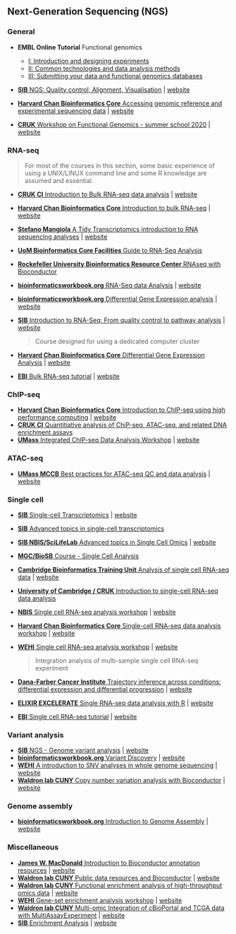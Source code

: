 
## Next-Generation Sequencing (NGS)

### General

- **EMBL Online Tutorial** Functional genomics 
	- [I: Introduction and designing experiments](https://www.ebi.ac.uk/training/online/courses/functional-genomics-i-introduction-and-design/)
	- [II: Common technologies and data analysis methods](https://www.ebi.ac.uk/training/online/courses/functional-genomics-ii-common-technologies-and-data-analysis-methods/)
	- [III: Submitting your data and functional genomics databases](https://www.ebi.ac.uk/training/online/courses/functional-genomics-iii-submitting-data/)


- [**SIB** NGS: Quality control, Alignment, Visualisation](https://github.com/sib-swiss/NGS-introduction-training) | [website](https://sib-swiss.github.io/NGS-introduction-training/)
- [**Harvard Chan Bioinformatics Core** Accessing genomic reference and experimental sequencing data](https://github.com/hbctraining/Accessing_public_genomic_data) | [website](https://hbctraining.github.io/Accessing_public_genomic_data/)
- [**CRUK** Workshop on Functional Genomics - summer school 2020](https://github.com/bioinformatics-core-shared-training/cruk-summer-school-2020) | [website](https://bioinformatics-core-shared-training.github.io/cruk-summer-school-2020/)


### RNA-seq

> For most of the courses in this section, some basic experience of using a UNIX/LINUX command line and some R knowledge are assumed and essential. 

- [**CRUK CI** Introduction to Bulk RNA-seq data analysis](https://github.com/bioinformatics-core-shared-training/Bulk_RNAseq_Course_Apr22) | [website](https://bioinformatics-core-shared-training.github.io/Bulk_RNAseq_Course_Apr22/)

- [**Harvard Chan Bioinformatics Core** Introduction to bulk RNA-seq](https://github.com/hbctraining/Intro-to-rnaseq-hpc-salmon-flipped) | [website](https://hbctraining.github.io/Intro-to-rnaseq-hpc-salmon-flipped/schedule/links-to-lessons.html)


- [**Stefano Mangiola** A Tidy Transcriptomics introduction to RNA sequencing analyses](https://github.com/stemangiola/bioc_2020_tidytranscriptomics/) | [website](https://stemangiola.github.io/bioc_2020_tidytranscriptomics/)

- [**UoM Bioinformatics Core Facilities** Guide to RNA-Seq Analysis](https://ycl6.gitbook.io/guide-to-rna-seq-analysis/)

- [**Rockefeller University Bioinformatics Resource Center** RNAseq with Bioconductor](https://rockefelleruniversity.github.io/RU_RNAseq/index.html)  

- [**bioinformaticsworkbook.org** RNA-Seq data Analysis](https://github.com/ISUgenomics/bioinformatics-workbook) | [website](https://bioinformaticsworkbook.org/dataAnalysis/RNA-Seq/RNA-SeqIntro/RNAseq-using-a-genome.html#gsc.tab=0)

- [**bioinformaticsworkbook.org** Differential Gene Expression analysis](https://github.com/ISUgenomics/bioinformatics-workbook) | [website](https://bioinformaticsworkbook.org/dataAnalysis/RNA-Seq/RNA-SeqIntro/Differential-Expression-Analysis.html#gsc.tab=0)

- [**SIB** Introduction to RNA-Seq: From quality control to pathway analysis](https://github.com/sib-swiss/RNAseq-introduction-training) | [website](https://sib-swiss.github.io/RNAseq-introduction-training/)
	> Course designed for using a dedicated computer cluster 

- [**Harvard Chan Bioinformatics Core** Differential Gene Expression Analysis](https://github.com/hbctraining/DGE_workshop_salmon_online) | [website](https://hbctraining.github.io/DGE_workshop_salmon_online/schedule/links-to-lessons.html)


- [**EBI** Bulk RNA-seq tutorial](https://gitlab.com/mperalc/bulk_RNA-seq_workshop_2021/) | [website](https://mperalc.gitlab.io/bulk_RNA-seq_workshop_2021/)

### ChIP-seq

- [**Harvard Chan Bioinformatics Core** Introduction to ChIP-seq using high performance computing](https://github.com/hbctraining/Intro-to-ChIPseq) | [website](https://hbctraining.github.io/Intro-to-ChIPseq/)
- [**CRUK CI** Quantitiative analysis of ChiP-seq, ATAC-seq, and related DNA enrichment assays](https://github.com/bioinformatics-core-shared-training/Quantitative-ChIPseq-Workshop)
- [**UMass** Integrated ChIP-seq Data Analysis Workshop](https://github.com/hukai916/IntegratedChIPseqWorkshop/) | [website](https://hukai916.github.io/IntegratedChIPseqWorkshop/)


### ATAC-seq

- [**UMass MCCB** Best practices for ATAC-seq QC and data analysis](https://github.com/haibol2016/ATACseqQCWorkshop/) | [website](https://haibol2016.github.io/ATACseqQCWorkshop/)


### Single cell

- [**SIB** Single-cell Transcriptomics](https://github.com/sib-swiss/single-cell-training/) | [website](https://sib-swiss.github.io/single-cell-training/latest/)

- [**SIB** Advanced topics in single-cell transcriptomics](https://github.com/fmicompbio/adv_scrnaseq_2020)

- [**SIB NBIS/SciLifeLab** Advanced topics in Single Cell Omics](https://github.com/NBISweden/single-cell_sib_scilifelab_2021) | [website](https://nbisweden.github.io/single-cell_sib_scilifelab_2021/)

- [**MGC/BioSB** Course - Single Cell Analysis](https://github.com/LeidenCBC/MGC-BioSB-SingleCellAnalysis2021)

- [**Cambridge Bioinformatics Training Unit** Analysis of single cell RNA-seq data](https://github.com/hemberg-lab/scRNA.seq.course) | [website](https://www.singlecellcourse.org/index.html)

- [**University of Cambridge / CRUK** Introduction to single-cell RNA-seq data analysis](https://bioinformatics-core-shared-training.github.io/UnivCambridge_ScRnaSeqIntro_Feb2022/)
 
- [**NBIS** Single cell RNA-seq analysis workshop](https://github.com/nbisweden/workshop-scRNAseq) | [website](https://nbisweden.github.io/workshop-scRNAseq/)

- [**Harvard Chan Bioinformatics Core** Single-cell RNA-seq data analysis workshop](https://github.com/hbctraining/scRNA-seq_online) | [website](https://hbctraining.github.io/scRNA-seq_online/schedule/links-to-lessons.html)

- [**WEHI**  Single cell RNA-seq analysis workshop](https://github.com/yunshun/SingleCellWorkshop/) | [website](
https://yunshun.github.io/SingleCellWorkshop/)
	> Integration analysis of multi-sample single cell RNA-seq experiment


- [**Dana-Farber Cancer Institute** Trajectory inference across conditions: differential expression and differential progression](https://github.com/kstreet13/bioc2020trajectories) | [website](https://kstreet13.github.io/bioc2020trajectories/)

- [**ELIXIR EXCELERATE** Single RNA-seq data analysis with R](https://github.com/NBISweden/excelerate-scRNAseq) | [website](https://nbisweden.github.io/excelerate-scRNAseq/)

- [**EBI** Single cell RNA-seq tutorial](https://gitlab.com/mperalc/scRNA-seq_workshop_2021) | [website](https://mperalc.gitlab.io/scRNA-seq_workshop_2021/)




### Variant analysis

- [**SIB** NGS - Genome variant analysis](https://github.com/sib-swiss/NGS-variants-training/) | [website](https://sib-swiss.github.io/NGS-variants-training/)
- [**bioinformaticsworkbook.org** Variant Discovery](https://github.com/ISUgenomics/bioinformatics-workbook) | [website](https://bioinformaticsworkbook.org/dataAnalysis/VariantCalling/variant-calling-index.html#gsc.tab=0)
- [**WEHI** A introduction to SNV analyses in whole genome sequencing](https://github.com/PapenfussLab/IntroductionToGenomicsWorkshop/) | [website](https://papenfusslab.github.io/IntroductionToGenomicsWorkshop/)
- [**Waldron lab CUNY** Copy number variation analysis with Bioconductor](https://github.com/waldronlab/CNVWorkshop) | [website](https://waldronlab.io/CNVWorkshop/)


### Genome assembly

- [**bioinformaticsworkbook.org** Introduction to Genome Assembly](https://github.com/ISUgenomics/bioinformatics-workbook) | [website](https://bioinformaticsworkbook.org/dataAnalysis/GenomeAssembly/Intro_GenomeAssembly.html#gsc.tab=0)


### Miscellaneous

- [**James W. MacDonald** Introduction to Bioconductor annotation resources](https://github.com/jmacdon/Bioc2020Anno) | [website](https://jmacdon.github.io/Bioc2020Anno/)
- [**Waldron lab CUNY** Public data resources and Bioconductor](https://github.com/jmacdon/Bioc2020Anno) | [website](https://waldronlab.io/PublicDataResources/)
- [**Waldron lab CUNY** Functional enrichment analysis of high-throughput omics data](https://github.com/waldronlab/enrichOmics) | [website](https://waldronlab.io/enrichOmics/)
- [**WEHI**  Gene-set enrichment analysis workshop](https://github.com/DavisLaboratory/GenesetAnalysisWorkflow/) | [website](https://davislaboratory.github.io/GenesetAnalysisWorkflow/)
- [**Waldron lab CUNY** Multi-omic Integration of cBioPortal and TCGA data with MultiAssayExperiment](https://github.com/waldronlab/MultiAssayWorkshop/) | [website](https://waldronlab.io/MultiAssayWorkshop/)
- [**SIB** Enrichment Analysis](https://github.com/sib-swiss/enrichment-analysis-training/) | [website](https://sib-swiss.github.io/enrichment-analysis-training/)


